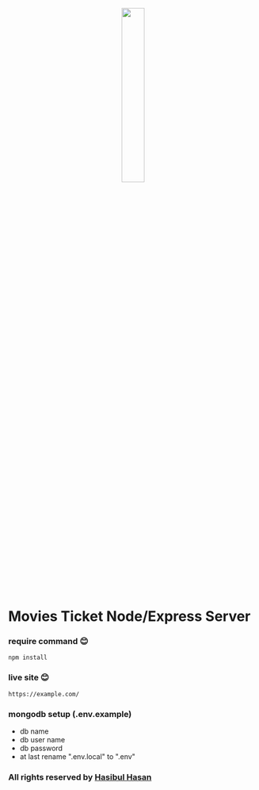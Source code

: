 <p align="center">
   <a href="#">
         <img width="30%"  src="https://i.ibb.co/z6BMYGx/logo-sparrow.png">
   </a>
</p>


# Movies Ticket Node/Express Server


### require command :blush:
```
npm install
```
### live site :blush:
```
https://example.com/
```
### mongodb setup (.env.example)

- db name
- db user name
- db password
- at last rename ".env.local" to ".env"

### All rights reserved by [Hasibul Hasan](https://hasibul-hasan.netlify.app/)